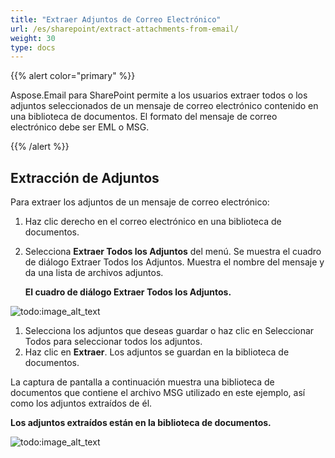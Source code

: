 ```yaml
---
title: "Extraer Adjuntos de Correo Electrónico"
url: /es/sharepoint/extract-attachments-from-email/
weight: 30
type: docs
---
```



{{% alert color="primary" %}} 

Aspose.Email para SharePoint permite a los usuarios extraer todos o los adjuntos seleccionados de un mensaje de correo electrónico contenido en una biblioteca de documentos. El formato del mensaje de correo electrónico debe ser EML o MSG.

{{% /alert %}} 
## **Extracción de Adjuntos**
Para extraer los adjuntos de un mensaje de correo electrónico:

1. Haz clic derecho en el correo electrónico en una biblioteca de documentos.
1. Selecciona **Extraer Todos los Adjuntos** del menú. Se muestra el cuadro de diálogo Extraer Todos los Adjuntos. Muestra el nombre del mensaje y da una lista de archivos adjuntos. 

   **El cuadro de diálogo Extraer Todos los Adjuntos.** 

![todo:image_alt_text](extract-attachments-from-email_1.png)




1. Selecciona los adjuntos que deseas guardar o haz clic en Seleccionar Todos para seleccionar todos los adjuntos.
1. Haz clic en **Extraer**. Los adjuntos se guardan en la biblioteca de documentos.

La captura de pantalla a continuación muestra una biblioteca de documentos que contiene el archivo MSG utilizado en este ejemplo, así como los adjuntos extraídos de él. 

**Los adjuntos extraídos están en la biblioteca de documentos.** 

![todo:image_alt_text](extract-attachments-from-email_2.png)